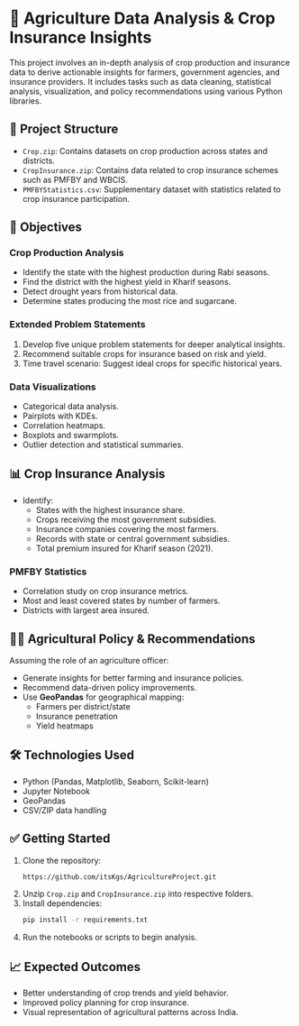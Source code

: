 
# 🌾 Agriculture Data Analysis & Crop Insurance Insights

This project involves an in-depth analysis of crop production and insurance data to derive actionable insights for farmers, government agencies, and insurance providers. It includes tasks such as data cleaning, statistical analysis, visualization, and policy recommendations using various Python libraries.

## 📁 Project Structure

- `Crop.zip`: Contains datasets on crop production across states and districts.
- `CropInsurance.zip`: Contains data related to crop insurance schemes such as PMFBY and WBCIS.
- `PMFBYStatistics.csv`: Supplementary dataset with statistics related to crop insurance participation.

## 📌 Objectives

### Crop Production Analysis
- Identify the state with the highest production during Rabi seasons.
- Find the district with the highest yield in Kharif seasons.
- Detect drought years from historical data.
- Determine states producing the most rice and sugarcane.

### Extended Problem Statements
1. Develop five unique problem statements for deeper analytical insights.
2. Recommend suitable crops for insurance based on risk and yield.
3. Time travel scenario: Suggest ideal crops for specific historical years.

### Data Visualizations
- Categorical data analysis.
- Pairplots with KDEs.
- Correlation heatmaps.
- Boxplots and swarmplots.
- Outlier detection and statistical summaries.

## 📊 Crop Insurance Analysis
- Identify:
  - States with the highest insurance share.
  - Crops receiving the most government subsidies.
  - Insurance companies covering the most farmers.
  - Records with state or central government subsidies.
  - Total premium insured for Kharif season (2021).

### PMFBY Statistics
- Correlation study on crop insurance metrics.
- Most and least covered states by number of farmers.
- Districts with largest area insured.

## 🧑‍🌾 Agricultural Policy & Recommendations
Assuming the role of an agriculture officer:
- Generate insights for better farming and insurance policies.
- Recommend data-driven policy improvements.
- Use **GeoPandas** for geographical mapping:
  - Farmers per district/state
  - Insurance penetration
  - Yield heatmaps

## 🛠 Technologies Used
- Python (Pandas, Matplotlib, Seaborn, Scikit-learn)
- Jupyter Notebook
- GeoPandas
- CSV/ZIP data handling

## ✅ Getting Started

1. Clone the repository:
   ```bash
   https://github.com/itsKgs/AgricultureProject.git
   ```
2. Unzip `Crop.zip` and `CropInsurance.zip` into respective folders.
3. Install dependencies:
   ```bash
   pip install -r requirements.txt
   ```
4. Run the notebooks or scripts to begin analysis.

## 📈 Expected Outcomes
- Better understanding of crop trends and yield behavior.
- Improved policy planning for crop insurance.
- Visual representation of agricultural patterns across India.
